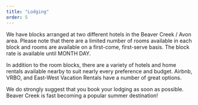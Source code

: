 ```yaml
---
title: "Lodging"
order: 5
---
```


We have blocks arranged at two different hotels in the Beaver Creek / Avon area. Please note that there are a limited number of rooms available in each block and rooms are available on a first-come, first-serve basis. The block rate is available until MONTH DAY.

In addition to the room blocks, there are a variety of hotels and home rentals available nearby to suit nearly every preference and budget. Airbnb, VRBO, and East-West Vacation Rentals have a number of great options.

We do strongly suggest that you book your lodging as soon as possible. Beaver Creek is fast becoming a popular summer destination!
